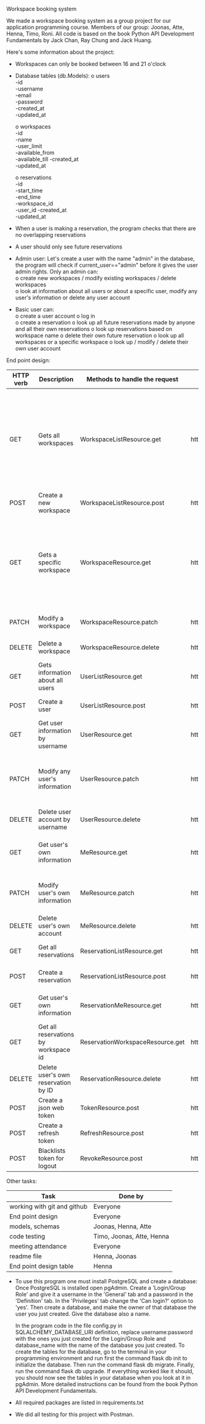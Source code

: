 Workspace booking system

We made a workspace booking system as a group project for our application programming course.
Members of our group: Joonas, Atte, Henna, Timo, Roni. 
All code is based on the book Python API Development Fundamentals by Jack Chan, Ray Chung and Jack Huang.

Here's some information about the project:

-	Workspaces can only be booked between 16 and 21 o'clock

-	Database tables (db.Models):
    o   users  
        -id  
        -username  
        -email  
        -password  
        -created_at  
        -updated_at  
        
    o	workspaces  
        -id  
        -name  
        -user_limit  
        -available_from  
        -available_till
        -created_at  
        -updated_at   
        
    o	reservations  
        -id  
        -start_time  
        -end_time  
        -workspace_id  
        -user_id
        -created_at  
        -updated_at   



-	When a user is making a reservation, the program checks that there are no overlapping reservations

-	A user should only see future reservations
 


- Admin user: Let's create a user with the name "admin" in the database, the program will check if current_user=="admin" before it gives the user admin rights. Only an admin can:   
    o   create new workspaces / modify existing workspaces / delete workspaces  
    o   look at information about all users or about a specific user, modify any user's information or delete any user account
      

- Basic user can:  
    o   create a user account 
    o   log in  
    o   create a reservation 
    o   look up all future reservations made by anyone and all their own reservations 
    o   look up reservations based on workspace name 
    o   delete their own future reservation
    o   look up all workspaces or a specific workspace 
    o   look up / modify / delete their own user account
  


End point design:  

| HTTP verb |                Description                 |   Methods to handle the request   |                          URL                           |                          Comments                     | Done | By |
|-|-|-|-|-|-|-|
| GET | Gets all workspaces | WorkspaceListResource.get | http://localhost:5000/workspaces | Workspaces include information about reservations, accessible without logging in. Admin also sees the users who made the reservations. | X | Atte |
| POST | Create a new workspace | WorkspaceListResource.post | http://localhost:5000/workspaces | Only accessible by Admin | X | Atte |
| GET | Gets a specific workspace | WorkspaceResource.get | http://localhost:5000/workspaces/<string:workspace_name> | Includes reservation info, accessible without logging in. Admin also sees info about the user who made the reservation. | X | Atte |
| PATCH | Modify a workspace | WorkspaceResource.patch | http://localhost:5000/workspaces/<string:workspace_name> | Only accessible by Admin | X | Atte |
| DELETE | Delete a workspace | WorkspaceResource.delete | http://localhost:5000/workspaces/<string:workspace_name> | Only accessible by Admin | X | Atte |
| GET | Gets information about all users | UserListResource.get | http://localhost:5000/users | Only accessible by Admin | X | Joonas |
| POST | Create a user | UserListResource.post | http://localhost:5000/users | Anyone can create a user | X | Joonas |
| GET | Get user information by username | UserResource.get | http://localhost:5000/users/<string:username> | Only accessible by Admin | X | Joonas |
| PATCH | Modify any user's information | UserResource.patch | http://localhost:5000/users/<string:username> | Only accessible by Admin; Admin can change any user's email or name | X | Joonas |
| DELETE | Delete user account by username | UserResource.delete | http://localhost:5000/users/<string:username> | Only accessible by Admin | X | Joonas |
| GET | Get user's own information | MeResource.get | http://localhost:5000/me | Gets user's own username, email, future reservations | X | Joonas |
| PATCH | Modify user's own information | MeResource.patch | http://localhost:5000/me | User can modify their own username or email | X | Joonas |
| DELETE | Delete user's own account | MeResource.delete | http://localhost:5000/me | Delete user's own account | X | Joonas |
| GET | Get all reservations | ReservationListResource.get | http://localhost:5000/reservations | Displays all reservations | X | Henna, Joonas, Atte |
| POST | Create a reservation | ReservationListResource.post | http://localhost:5000/reservations | Only for logged in users | X | Henna, Joonas |
| GET | Get user's own information | ReservationMeResource.get | http://localhost:5000/reservations/me | Displays logged in user's own reservations | X | Henna |
| GET | Get all reservations by workspace id | ReservationWorkspaceResource.get | http://localhost:5000/reservations/<int:workspace_id> | Only for logged in users | X | Henna |
| DELETE | Delete user's own reservation by ID | ReservationResource.delete | http://localhost:5000/reservations/<int:reservation_id> | User can delete their own reservation | X | Henna |
| POST | Create a json web token | TokenResource.post | http://localhost:5000/token |  | X |  |
| POST | Create a refresh token | RefreshResource.post | http://localhost:5000/refresh |  | X |  |
| POST | Blacklists token for logout | RevokeResource.post | http://localhost:5000/revoke |  | X |  |


Other tasks:

| Task | Done by |
|-|-|
| working with git and github | Everyone |
| End point design | Everyone |
| models, schemas | Joonas, Henna, Atte |
| code testing | Timo, Joonas, Atte, Henna |
| meeting attendance | Everyone |
| readme file | Henna, Joonas |
| End point design table | Henna |


-   To use this program one must install PostgreSQL and create a database: 
    Once PostgreSQL is installed open pgAdmin. 
    Create a 'Login/Group Role' and give it a username in the 'General' tab and a password in the 'Definition' tab. In the 'Privileges'
    tab change the 'Can login?' option to 'yes'. Then create a database, and make the owner of that database the user you just created.
    Give the database also a name.

    In the program code in the file config.py in SQLALCHEMY_DATABASE_URI definition, replace username:password with the ones 
    you just created for the Login/Group Role and database_name with the name of the database you just created. 
    To create the tables for the database, go to the terminal in your programming environment and run first the command flask db init
    to initialize the database. Then run the command flask db migrate. Finally, run the command flask db upgrade.
    If everything worked like it should, you should now see the tables in your database when you look at it in pgAdmin.
    More detailed instructions can be found from the book Python API Development Fundamentals.

-   All required packages are listed in requirements.txt

-   We did all testing for this project with Postman.
